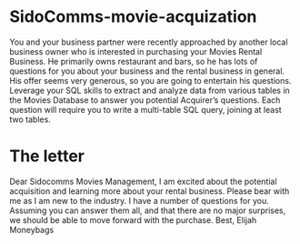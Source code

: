 # SidoComms-movie-acquization

You and your business partner were recently approached by another local business 
owner who is interested in purchasing your Movies Rental Business. He primarily owns 
restaurant and bars, so he has lots of questions for you about your business and the rental 
business in general. His offer seems very generous, so you are going to entertain his 
questions. 
Leverage your SQL skills to extract and analyze data from various tables in the Movies 
Database to answer you potential Acquirer’s questions. Each question will require you to 
write a multi-table SQL query, joining at least two tables.

# **The letter**

Dear Sidocomms Movies Management,
I am excited about the potential acquisition and learning more about your rental business.
Please bear with me as I am new to the industry. I have a number of questions for you.
Assuming you can answer them all, and that there are no major surprises, we should be able to 
move forward with the purchase.
Best,
Elijah Moneybags
